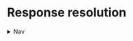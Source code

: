 # Response resolution

<details><summary>Nav</summary>

- [Home](https://cav.bar)
- [Docs](./README.md)
  - [Getting started](./getting-started.md)
  - [Routers](./routers.md)
  - [Endpoints](./endpoints.md)
  - [Request parsing](./request-parsing.md)
  - 📍 [Response resolution](./response-resolution.md)
  - [Context](./context.md)
  - [Error handling](./error-handling.md)
  - [Client fetch](./client-fetch.md)
  - [Assets](./assets.md)
  - [Bundles](./bundles.md)
  - [Web sockets](./web-sockets.md)
  - [API](./api.md)
- [Examples](../examples/README.md)
  - [Blog](../examples/blog): Markdown blogging
  - [Chat](../examples/chat): Ephemeral chat rooms
  - [Shortcuts](../examples/shortcuts): URL Shortening

</details>